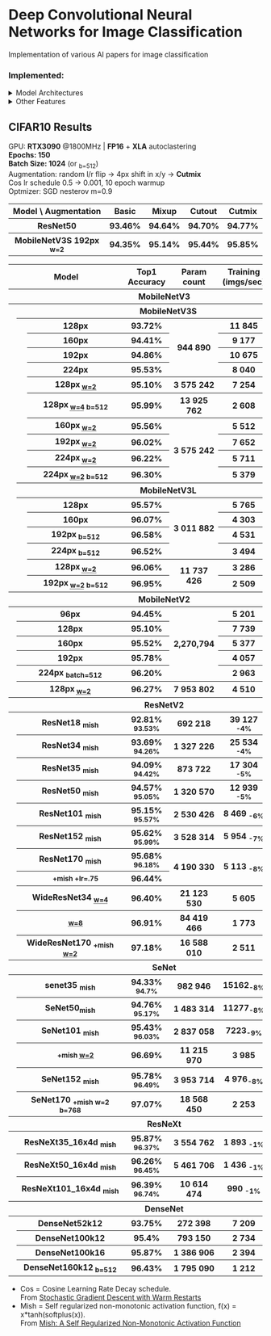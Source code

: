 # Deep Convolutional Neural Networks for Image Classification

Implementation of various AI papers for image classification  


### Implemented:
<details>
  <summary> Model Architectures </summary>
  
- ResNetV2
- ResNetV2 + Stochastic Depth
- ResNeXt
- SeNet
- MobileNetV2
- MobileNetV3
- DenseNet
<!-- - [ ] ResNeSt
- [ ] EfficientNet
- [ ] NAT
- [ ] TResNet
- [ ] PyramidNet
- [ ] Xception
- [ ] IBN-Net -->

</details>

<details>
  <summary> Other Features </summary>
  
- Step Learning Rate (LR) decay schedule
- HTD (Hyperbolic-Tangent LR Decay schedule)
- Cosine LR decay schedule
- Cutout
- Mixup
- Cutmix
- Mish
<!-- - [ ] Hard and Soft PatchUp -->
<!-- - [ ] Swish
- [ ] EvoNorm -->

</details>

## CIFAR10 Results
GPU: **RTX3090** @1800MHz | **FP16** + **XLA** autoclastering  
**Epochs: 150**  
**Batch Size: 1024** (or <sub>b=512</sub>)  
Augmentation: random l/r flip -> 4px shift in x/y -> **Cutmix**  
Cos lr schedule 0.5 -> 0.001, 10 epoch warmup  
Optmizer: SGD nesterov m=0.9 

<table>
  <tr>
    <th>Model \ Augmentation</th> 
    <th>Basic</th> 
    <!-- <th>Stochastic Depth</th> -->
    <th>Mixup</th>
    <th>Cutout</th>
    <th>Cutmix</th>
  </tr>
  <tr>
    <th>ResNet50</th> 
    <th>93.46%</th> 
    <!-- <th>94.08%</th> -->
    <th>94.64%</th>
    <th>94.70%</th>
    <th>94.77%</th>
  </tr>
  <tr>
    <th>MobileNetV3S 192px <sub>w=2</sub></th> 
    <th>94.35%</th> 
    <!-- <th>-</th> -->
    <th>95.14%</th>
    <th>95.44%</th>
    <th>95.85%</th>
  </tr>
</table>


<table>
  <tr>
    <th colspan="3">⠀⠀⠀⠀⠀⠀⠀Model⠀⠀⠀⠀⠀⠀⠀</th>
    <th>Top1 Accuracy</th>
    <th>Param count</th>
    <th>Training</br>(imgs/sec)</th>
    <th>Inference</br>(imgs/sec)</th>
  </tr>
  <!-- MobileNetV3 -->
  <tr> <!-- MobileNetV3S -->
    <th colspan="7">MobileNetV3</th>
  </tr>
  <tr>
    <th rowspan="18"></th>
    <th colspan="6">MobileNetV3S<sub></sub></th>
  </tr>
  <tr>
    <th rowspan="10"></th>
    <th>128px<sub></sub></th>
    <th>93.72%</th>
    <th rowspan="4">944 890</th>
    <th>11 845</th>
    <th>66 137</th>
  </tr>
  <tr>
    <th>160px<sub></sub></th>
    <th>94.41%</th>
    <th>9 177</th>
    <th>55 245</th>
  </tr>
  <tr>
    <th>192px<sub></sub></th>
    <th>94.86%</th>
    <th>10 675</th>
    <th>43 226</th>
  </tr>
  <tr>
    <th>224px<sub></sub></th>
    <th>95.53%</th>
    <th>8 040</th>
    <th>35 209</th>
  </tr>
  <tr>
    <th>128px<sub> <abbr title="width_factor">w=2</abbr></sub></th>
    <th>95.10%</th>
    <th>3 575 242</th>
    <th>7 254</th>
    <th>44 722</th>
  </tr>
  <tr>
    <th>128px<sub> <abbr title="width_factor">w=4</abbr> b=512 </sub></th>
    <th>95.99%</th>
    <th>13 925 762</th>
    <th>2 608</th>
    <th>23 516</th>
  </tr>
  <tr>
    <th>160px<sub> <abbr title="width_factor">w=2</abbr></sub></th>
    <th>95.56%</th>
    <th rowspan="4">3 575 242</th>
    <th>5 512</th>
    <th>31 467</th>
  </tr>
  <tr>
    <th>192px<sub> <abbr title="width_factor">w=2</abbr></sub></th>
    <th>96.02%</th>
    <th>7 652</th>
    <th>26 653</th>
  </tr>
  <tr>
    <th>224px<sub> <abbr title="width_factor">w=2</abbr></sub></th>
    <th>96.22%</th>
    <th>5 711</th>
    <th>20 760</th>
  </tr>
  <tr>
    <th>224px<sub> <abbr title="width_factor">w=2</abbr> b=512</sub></th>
    <th>96.30%</th>
    <th>5 379</th>
    <th>19 635</th>
  </tr>
  <tr> <!-- MobileNetV3L -->
    <th colspan="6">MobileNetV3L<sub></sub></th>
  </tr>
  <tr>
    <th rowspan="6"></th>
    <th>128px<sub> </sub></th>
    <th>95.57%</th>
    <th rowspan="4">3 011 882</th>
    <th>5 765</th>
    <th>34 980</th>
  </tr>
  <tr>
    <th>160px<sub></sub></th>
    <th>96.07%</th>
    <th>4 303</th>
    <th>25 000</th>
  </tr>
  <tr>
    <th>192px<sub> b=512</sub></th>
    <th>96.58%</th>
    <th>4 531</th>
    <th>17 142</th>
  </tr>
  <tr>
    <th>224px<sub> b=512</sub></th>
    <th>96.52%</th>
    <th>3 494</th>
    <th>13 591</th>
  </tr>
  <tr>
    <th>128px<sub> <abbr title="width_factor">w=2</abbr></sub></th>
    <th>96.06%</th>
    <th rowspan="2">11 737 426</th>
    <th>3 286</th>
    <th>20 087</th>
  </tr>
  <tr>
    <th>192px<sub> <abbr title="width_factor">w=2</abbr>  b=512 </sub></th>
    <th>96.95%</th>
    <th>2 509</th>
    <th>9 733</th>
  </tr>
  <!-- MobileNetV2 -->
  <tr>
    <th colspan="7">MobileNetV2</th>
  </tr>
  <tr>
    <th rowspan="6"></th>
    <th colspan="2">96px</th>
    <th>94.45%</th>
    <th rowspan="5">2,270,794</th>
    <th>5 201</th>
    <th>42 184</th>
  </tr>
  <tr>
    <th colspan="2">128px</th>
    <th>95.10%</th>
    <th>7 739</th>
    <th>27 789</th>
  </tr>
  <tr>
    <th colspan="2">160px<sub></sub></th>
    <th>95.52%</th>
    <th>5 377</th>
    <th>19 118</th>
  </tr>
  <tr>
    <th colspan="2">192px</th>
    <th>95.78%</th>
    <th>4 057</th>
    <th>15 478</th>
  </tr>
  <tr>
    <th colspan="2">224px <sub>batch=512</sub></th>
    <th>96.20%</th>
    <th>2 963</th>
    <th>11 179</th>
  </tr>
  <tr>
    <th colspan="2">128px<sub> <abbr title="width_factor">w=2</abbr></sub></th>
    <th>96.27%</th>
    <th>7 953 802</th>
    <th>4 510</th>
    <th>16 414</th>
  </tr>
  <!-- ResNetV2 -->
  <tr>
    <th colspan="7">ResNetV2</th>
  </tr>
  <tr>
    <th rowspan="11"></th>
    <th colspan="2">ResNet18 <sub>mish</sub></th>
    <th>92.81% <sub>93.53%</sub></th>
    <th>692 218</th>
    <th>39 127 <sub>-4%</sub></th>
    <th>99 028 <sub>-4%</sub></th>
  </tr>
  <tr>
    <th colspan="2">ResNet34 <sub>mish</sub></th>
    <th>93.69% <sub>94.26%</sub></th>
    <th>1 327 226</th>
    <th>25 534 <sub>-4%</sub></th>
    <th>75 071 <sub>-4%</sub></th>
  </tr>
  <tr>
    <th colspan="2">ResNet35 <sub>mish</sub></th>
    <th>94.09% <sub>94.42%</sub></th>
    <th>873 722</th>
    <th>17 304 <sub>-5%</sub></th>
    <th>58 520 <sub>-4%</sub></th>
  </tr>
  <tr>
    <th colspan="2">ResNet50 <sub>mish</sub></th>
    <th>94.57% <sub>95.05%</sub></th>
    <th>1 320 570</th>
    <th>12 939 <sub>-5%</sub></th>
    <th>45 775 <sub>-3%</sub></th>
  </tr>
  <tr>
    <th colspan="2">ResNet101 <sub>mish</sub></th>
    <th>95.15% <sub>95.57%</sub></th>
    <th>2 530 426</th>
    <th>8 469 <sub>-6%</sub></th>
    <th>31 813 <sub>-5%</sub></th>
  </tr>
  <tr>
    <th colspan="2">ResNet152 <sub>mish</sub></th>
    <th>95.62% <sub>95.99%</sub></th>
    <th>3 528 314</th>
    <th>5 954 <sub>-7%</sub></th>
    <th>23 211 <sub>-3%</sub></th>
  </tr>
  <tr>
    <th colspan="2">ResNet170 <sub>mish</sub></th>
    <th>95.68% <sub>96.18%</sub></th>
    <th rowspan="2">4 190 330</th>
    <th rowspan="2">5 113 <sub>-8%</sub></th>
    <th rowspan="2">20 246 <sub>-5%</sub></th>
  </tr>
  <tr>
    <th></th>
    <th><sub>+mish +lr=.75</sub></th>
    <th>96.44%</th>
  </tr>
  <tr>
    <th colspan="2">WideResNet34 <sub> <abbr title="width_factor">w=4</abbr> </sub></th>
    <th>96.40%</th>
    <th>21 123 530</th>
    <th>5 605</th>
    <th>20 382</th>
  </tr>
  <tr>
    <th></th>
    <th colspan="1"><sub> <abbr title="width_factor">w=8</abbr> </sub></th>
    <th>96.91%</th>
    <th>84 419 466</th>
    <th>1 773</th>
    <th>6 539</th>
  </tr>
  <tr>
    <th colspan="2">WideResNet170 <sub>+mish <abbr title="width_factor">w=2</abbr> </sub></th>
    <th>97.18%</th>
    <th>16 588 010</th>
    <th>2 511</th>
    <th>9 392</th>
  </tr>
  <!-- SeNet -->
  <tr>
    <th colspan="7">SeNet</th>
  </tr>
  <tr>
    <th rowspan="6"></th>
    <th colspan="2">senet35 <sub>mish</sub></th>
    <th>94.33% <sub>94.7%</sub></th>
    <th>982 946</th>
    <th>15162<sub>-8%</sub></th>
    <th>52390<sub>-9%</sub></th>
  </tr>
  <tr>
    <th colspan="2">SeNet50<sub>mish</sub></th>
    <th>94.76% <sub>95.17%</sub></th>
    <th>1 483 314</th>
    <th>11277<sub>-8%</sub></th>
    <th>39142<sub>-5%</sub></th>
  </tr>
  <tr>
    <th colspan="2">SeNet101 <sub>mish</sub></th>
    <th>95.43% <sub>96.03%</sub></th>
    <th>2 837 058</th>
    <th>7223<sub>-9%</sub></th>
    <th>25303<sub>-3%</sub></th> 
  </tr>
  <tr>
    <th></th>
    <th><sub>+mish <abbr title="width_factor">w=2</abbr></sub></th>
    <th>96.69%</th>
    <th>11 215 970</th>
    <th>3 985</th>
    <th>13 820</th> 
  </tr>
  <tr>
    <th colspan="2">SeNet152 <sub>mish</sub></th>
    <th>95.78% <sub>96.49%</sub></th>
    <th>3 953 714</th>
    <th>4 976<sub>-8%</sub></th>
    <th>18 747<sub>-6%</sub></th> 
  </tr>
  <tr>
    <th colspan="2">SeNet170 <sub>+mish w=2 b=768</sub></th>
    <th>97.07%</th>
    <th>18 568 450</th>
    <th>2 253</th>
    <th>8 258</th> 
  </tr>
  <!-- ResNeXt -->
  <tr>
    <th colspan="7">ResNeXt</th>
  </tr>
  <tr>
    <th rowspan="3"></th>
    <th colspan="2">ResNeXt35_16x4d <sub>mish</sub></th>
    <th>95.87% <sub>96.37%</sub></th>
    <th>3 554 762</th>
    <th>1 893 <sub>-1%</sub></th>
    <th>20 215 <sub>-1%</sub></th>
  </tr>
  <tr>
    <th colspan="2">ResNeXt50_16x4d <sub>mish</sub></th>
    <th>96.26% <sub>96.45%</sub></th>
    <th>5 461 706</th>
    <th>1 436 <sub>-1%</sub></th>
    <th>15 064 <sub>-1%</sub></th>
  </tr>
  <tr>
    <th colspan="2">ResNeXt101_16x4d <sub>mish</sub></th>
    <th>96.39% <sub>96.74%</sub></th>
    <th>10 614 474</th>
    <th>990 <sub>-1%</sub></th>
    <th>11 063 <sub>-2%</sub></th> 
  </tr>
  <!-- DenseNet -->
  <tr>
    <th colspan="7">DenseNet</th>
  </tr>
  <tr> 
    <th rowspan="4"></th>
    <th colspan="2">DenseNet52k12</th>
    <th>93.75%</th>
    <th>272 398</th>
    <th>7 209</th>
    <th>31 956</th>
  </tr>
  <tr>
    <th colspan="2">DenseNet100k12</th>
    <th>95.4%</th>
    <th>793 150</th>
    <th>2 734</th>
    <th>12 119</th>
  </tr>
  <tr>
    <th colspan="2">DenseNet100k16</th>
    <th>95.87%</th>
    <th>1 386 906</th> 
    <th>2 394</th>
    <th>11 114</th>
  </tr>
  <tr>
    <th colspan="2">DenseNet160k12<sub> b=512</sub></th>
    <th>96.43%</th>
    <th>1 795 090</th>
    <th>1 212</th>
    <th>4 860</th>
  </tr>
</table>


* Cos = Cosine Learning Rate Decay schedule. </br>
  From [Stochastic Gradient Descent with Warm Restarts](https://arxiv.org/abs/1608.03983)
* Mish = Self regularized non-monotonic activation function, f(x) = x*tanh(softplus(x)). </br>
  From [Mish: A Self Regularized Non-Monotonic Activation Function](https://arxiv.org/abs/1908.08681)

